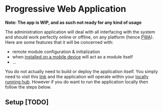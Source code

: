 # Progressive Web Application

**Note: The app is WIP, and as such not ready for any kind of usage**

The administration application will deal with all interfacing with the system and should work perfectly online or offline, on any platform (hence [PWA](https://developers.google.com/web/progressive-web-apps/)). Here are some features that it will be concerned with:
- remote module configuration & initialization
- when [installed on a mobile device](https://developers.google.com/web/updates/2014/11/Support-for-installable-web-apps-with-webapp-manifest-in-chrome-38-for-Android?hl=en) will act as a module itself
- ...

You do not actually need to build or deploy the application itself. You simply need to visit this [link](http://smarthome.surge.sh) and the application will operate within your [locally running hub](https://github.com/Introvertuous/smart_home/tree/master/hub). However if you do want to run the application locally then follow the steps below.

## Setup [TODO]
